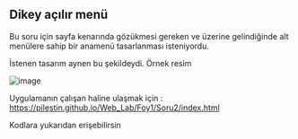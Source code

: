## Dikey açılır menü

Bu soru için sayfa kenarında gözükmesi gereken ve üzerine gelindiğinde alt menülere sahip bir anamenü tasarlanması isteniyordu.

İstenen tasarım aynen bu şekildeydi. Örnek resim 

![image](https://user-images.githubusercontent.com/56133248/196060267-a8e0914b-73e8-46b1-b0fc-2edd213cb2de.png)

Uygulamanın çalışan haline ulaşmak için : https://pilestin.github.io/Web_Lab/Foy1/Soru2/index.html 

Kodlara yukarıdan erişebilirsin
